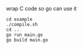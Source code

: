wrap C code so go can use it

```
cd example
./compile.sh
cd ..
go run main.go
go build main.go
```
